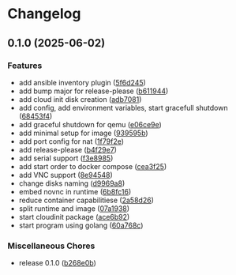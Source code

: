 # Changelog

## 0.1.0 (2025-06-02)


### Features

* add ansible inventory plugin ([5f6d245](https://github.com/utkin-tech/devmachines/commit/5f6d2458388f863924d7b13cd358221bdaeb8523))
* add bump major for release-please ([b611944](https://github.com/utkin-tech/devmachines/commit/b6119442a31b93428a1c0f5f79a96ca2405350ad))
* add cloud init disk creation ([adb7081](https://github.com/utkin-tech/devmachines/commit/adb70810757f6dbc46831cf8ba9b41bdfb6f45d1))
* add config, add environment variables, start gracefull shutdown ([68453f4](https://github.com/utkin-tech/devmachines/commit/68453f491dc62dfd939e08cdd22ad03e54625931))
* add graceful shutdown for qemu ([e06ce9e](https://github.com/utkin-tech/devmachines/commit/e06ce9ead9049a42dc83678ed4b647f380bc3fed))
* add minimal setup for image ([939595b](https://github.com/utkin-tech/devmachines/commit/939595ba7eddb182d392e4f5f61581e572f9a5ac))
* add port config for nat ([1f79f2e](https://github.com/utkin-tech/devmachines/commit/1f79f2e0a71f12a635722424f3f52491f63ae612))
* add release-please ([b4f29e7](https://github.com/utkin-tech/devmachines/commit/b4f29e70c5daf4ee4d3530e6c277f1111b49988e))
* add serial support ([f3e8985](https://github.com/utkin-tech/devmachines/commit/f3e8985b837aae971a0e524e22191bb7bef49685))
* add start order to docker compose ([cea3f25](https://github.com/utkin-tech/devmachines/commit/cea3f25864e7ab8e73a26f5d86ac68da0ec5f5cf))
* add VNC support ([8e94548](https://github.com/utkin-tech/devmachines/commit/8e94548df4785ff561c8a8860fba5aea7a2b5c10))
* change disks naming ([d9969a8](https://github.com/utkin-tech/devmachines/commit/d9969a875db7670c6f74738bef1747716a6b8a0e))
* embed novnc in runtime ([6b8fc16](https://github.com/utkin-tech/devmachines/commit/6b8fc1617442acea4e98d49706235eccff39ac1e))
* reduce container capabilitiese ([2a58d26](https://github.com/utkin-tech/devmachines/commit/2a58d2625a408adc17f304aeb8f9463881d09f7e))
* split runtime and image ([07a1938](https://github.com/utkin-tech/devmachines/commit/07a1938a6ee55d9385f75013c7e035dd179ed709))
* start cloudinit package ([ace6b92](https://github.com/utkin-tech/devmachines/commit/ace6b92495e8ae74d306892542e7c697edefafa4))
* start program using golang ([60a768c](https://github.com/utkin-tech/devmachines/commit/60a768cde4af79a0e697240fa4de12e544bae227))


### Miscellaneous Chores

* release 0.1.0 ([b268e0b](https://github.com/utkin-tech/devmachines/commit/b268e0b0db142a91ca0b21cab2091ca2c78710ed))
